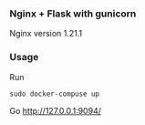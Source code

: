 ### Nginx + Flask with gunicorn

Nginx version 1.21.1

### Usage
Run
```
sudo docker-compuse up
```

Go http://127.0.0.1:9094/
